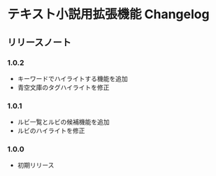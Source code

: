 # テキスト小説用拡張機能 Changelog
## リリースノート
### 1.0.2

* キーワードでハイライトする機能を追加
* 青空文庫のタグハイライトを修正

### 1.0.1

* ルビ一覧とルビの候補機能を追加
* ルビのハイライトを修正

### 1.0.0

* 初期リリース
